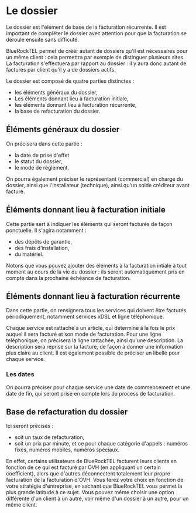 # Le dossier

Le dossier est l'élément de base de la facturation récurrente. Il est important de compléter le dossier avec attention pour que la facturation se déroule ensuite sans difficuté.

BlueRockTEL permet de créér autant de dossiers qu'il est nécessaires pour un même client : cela permettra par exemple de distinguer plusieurs sites. La facturation s'effectuera par rapport au dossier : il y aura donc autant de factures par client qu'il y a de dossiers actifs.

Le dossier est composé de quatre parties distinctes :
* les éléments généraux du dossier,
* Les éléments donnant lieu à facturation initiale,
* les éléments donnant lieu à facturation récurrente, 
* la base de refacturation du dossier.

## Éléments généraux du dossier
On précisera dans cette partie : 
* la date de prise d'effet
* le statut du dossier,
* le mode de règlement.

On pourra également préciser le représentant (commercial) en charge du dossier, ainsi que l'installateur (technique), ainsi qu'un solde créditeur avant facture.
## Éléments donnant lieu à facturation initiale
Cette partie sert à indiquer les éléments qui seront facturés de façon ponctuelle. Il s'agira notamment :
* des dépôts de garantie,
* des frais d'installation,
* du matériel.

Notons que vous pouvez ajouter des éléments à la facturation intiale à tout moment au cours de la vie du dossier : ils seront automatiquement pris en compte dans la prochaine échéance de facturation.
## Éléments donnant lieu à facturation récurrente
Dans cette partie, on rensignera tous les services qui doivent être facturés périodiquement, notamment services xDSL et ligne téléphonique.

Chaque service est rattaché à un article, qui détermine à la fois le prix auquel il sera facturé et son mode de facturation. Pour une ligne teléphonique, on précisera la ligne rattachée, ainsi qu'une description. La description sera reprise sur la facture, de façon à donner une information plus claire au client. Il est également possible de préciser un libellé pour chaque service.
### Les dates
On pourra préciser pour chaque service une date de commencement et une date de fin, qui seront prise en compte lors du process de facturation.
## Base de refacturation du dossier
Ici seront précisés :
* soit un taux de refacturation,
* soit un prix par minute,
et ce pour chaque catégorie d'appels : numéros fixes, numéros mobiles, numéros spéciaux.

En effet, certains utilisateurs de BlueRockTEL facturent leurs clients en fonction de ce qui est facturé par OVH (en appliquant un certain coefficient), alors que d'autres déconnectent totalement leur propre facturation de la facturation d'OVH. Vous ferez votre choix en fonction de votre stratégie d'entreprise, en sachant que BlueRockTEL vous permet la plus grande latitude à ce sujet. Vous pouvez même choisir une option différente d'un client à un autre, voir même d'un dossier à un autre, pour un même client.



